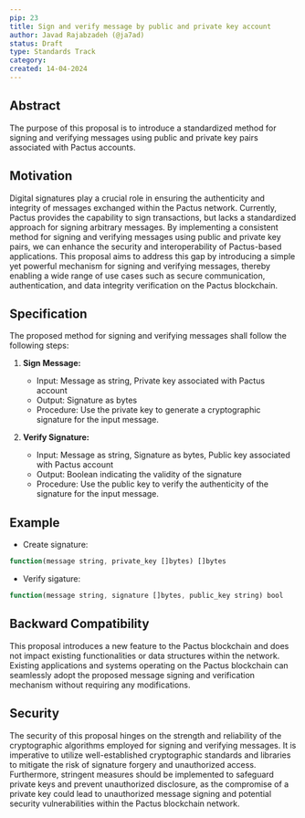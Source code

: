 ```yaml
---
pip: 23
title: Sign and verify message by public and private key account
author: Javad Rajabzadeh (@ja7ad)
status: Draft
type: Standards Track
category:
created: 14-04-2024
---
```


## Abstract

The purpose of this proposal is to introduce a standardized method for signing and verifying messages using public and
private key pairs associated with Pactus accounts.

## Motivation

Digital signatures play a crucial role in ensuring the authenticity and
integrity of messages exchanged within the Pactus network.
Currently, Pactus provides the capability to sign transactions,
but lacks a standardized approach for signing arbitrary messages.
By implementing a consistent method for signing and verifying messages using public and private key pairs,
we can enhance the security and interoperability of Pactus-based applications.
This proposal aims to address this gap by introducing a simple yet powerful mechanism for signing and
verifying messages, thereby enabling a wide range of use cases such as secure communication, authentication,
and data integrity verification on the Pactus blockchain.

## Specification

The proposed method for signing and verifying messages shall follow the following steps:

1. **Sign Message:**
   - Input: Message as string, Private key associated with Pactus account
   - Output: Signature as bytes
   - Procedure: Use the private key to generate a cryptographic signature for the input message.

2. **Verify Signature:**
   - Input: Message as string, Signature as bytes, Public key associated with Pactus account
   - Output: Boolean indicating the validity of the signature
   - Procedure: Use the public key to verify the authenticity of the signature for the input message.

## Example

- Create signature:

```javascript
function(message string, private_key []bytes) []bytes
```

- Verify sigature:

```javascript
function(message string, signature []bytes, public_key string) bool
```

## Backward Compatibility

This proposal introduces a new feature to the Pactus blockchain and does not impact existing functionalities or
data structures within the network. Existing applications and systems operating on the Pactus blockchain
can seamlessly adopt the proposed message signing and verification mechanism without requiring any modifications.

## Security

The security of this proposal hinges on the strength and reliability of the cryptographic algorithms employed for
signing and verifying messages. It is imperative to utilize well-established cryptographic standards and
libraries to mitigate the risk of signature forgery and unauthorized access.
Furthermore, stringent measures should be implemented to safeguard private keys and prevent unauthorized disclosure,
as the compromise of a private key could lead to unauthorized message signing and
potential security vulnerabilities within the Pactus blockchain network.
